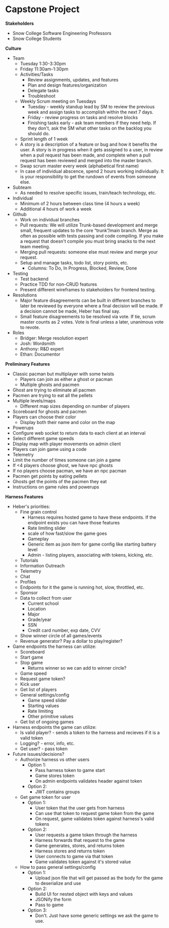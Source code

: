 # Capstone Project

**Stakeholders**
- Snow College Software Engineering Professors
- Snow College Students

**Culture**
- Team
  - Tuesday 1:30-3:30pm
  - Friday 11:30am-1:30pm
  - Activities/Tasks
    - Review assignments, updates, and features
    - Plan and design features/organization
    - Delegate tasks
    - Troubleshoot
  - Weekly Scrum meeting on Tuesdays
    - Tuesday - weekly standup lead by SM to review the previous week and assign tasks to accomplish within the next 7 days.
    - Friday - review progress on tasks and resolve blocks
    - Finishing tasks early - ask team members if they need help. If they don't, ask the SM what other tasks on the backlog you should do.
  - Sprint length of 1 week
  - A story is a description of a feature or bug and how it benefits the user. A story is in progress when it gets assigned to a user, in review when a pull request has been made, and complete when a pull request has been reviewed and merged into the master branch. 
  - Swap scrum master every week (alphabetical first name)
  - In case of individual abscence, spend 2 hours working individually. It is your responsibility to get the rundown of events from someone else. 
- Subteam
  - As needed to resolve specific issues, train/teach technology, etc.
- Individual
  - Minimum of 2 hours between class time (4 hours a week)
  - Additional 4 hours of work a week
- Github
  - Work on individual branches
  - Pull requests: We will utilize Trunk-based development and merge small, frequent updates to the core “trunk”/main branch. Merge as often as possible with tests passing and code compiling. If you make a request that doesn't compile you must bring snacks to the next team meeting.
  - Merging pull requests: someone else must review and merge your request.
  - Setup and manage tasks, todo list, story points, etc.
    - Columns: To Do, In Progress, Blocked, Review, Done
- Testing
  - Test backend
  - Practice TDD for non-CRUD features
  - Present different wireframes to stakeholders for frontend testing.
- Resolutions
  - Major feature disagreements can be built in different branches to later be reviewed by everyone where a final decision will be made. If a decision cannot be made, Heber has final say.
  - Small feature disagreements to be resolved via vote. If tie, scrum master counts as 2 votes. Vote is final unless a later, unanimous vote to revote.
- Roles
  - Bridger: Merge resolution expert
  - Josh: Wordsmith
  - Anthony: R&D expert
  - Ethan: Documentor

**Preliminary Features**
- Classic pacman but multiplayer with some twists
  - Players can join as either a ghost or pacman
  - Multiple ghosts and pacmen
- Ghost are trying to eliminate all pacmen
- Pacmen are trying to eat all the pellets
- Multiple levels/maps
  - Different map sizes depending on number of players
- Scoreboard for ghosts and pacmen
- Players can choose their color
  - Display both their name and color on the map
- Powerups
- Configure web socket to return data to each client at an interval
- Select different game speeds
- Display map with player movements on admin client
- Players can join game using a code
- Telemetry
- Limit the number of times someone can join a game
- If <4 players choose ghost, we have npc ghosts
- If no players choose pacman, we have an npc pacman
- Pacmen get points by eating pellets
- Ghosts get the points of the pacmen they eat
- Instructions on game rules and powerups

**Harness Features**
- Heber's priorities:
  - Fine grain control
    - Harness requires hosted game to have these endpoints. If the endpoint exists you can have those features
    - Rate limiting slider
    - scale of how fast/slow the game goes
    - Gameplay
    - Generic item as json item for game config like starting battery level
    - Admin - listing players, associating with tokens, kicking, etc.
  - Tutorials
  - Information Outreach
  - Telemetry
  - Chat
  - Profiles
  - Endpoints for it the game is running hot, slow, throttled, etc.
  - Sponsor
  - Data to collect from user
    - Current school
    - Location
    - Major
    - Grade/year
    - SSN
    - Credit card number, exp date, CVV
  - Show winner circle of all games/events
  - Revenue generator? Pay a dollar to play/register?
- Game endpoints the harness can utilize:
  - Scoreboard
  - Start game
  - Stop game
    - Returns winner so we can add to winner circle?
  - Game speed
  - Request game token?
  - Kick user
  - Get list of players
  - General settings/config
    - Game speed slider
    - Starting values
    - Rate limiting
    - Other primitive values
  - Get list of ongoing games
- Harness endpoints the game can utilize:
  - Is valid player? - sends a token to the harness and recieves if it is a valid token
  - Logging? - error, info, etc.
  - Get user? - pass token
- Future issues/decisions?
  - Authorize harness vs other users
    - Option 1:
      - Pass harness token to game start
      - Game stores token
      - On admin endpoints validates header against token
    - Option 2:
      - JWT contains groups
  - Get game token for user
    - Option 1:
      - User token that the user gets from harness
      - Can use that token to request game token from the game
      - On request, game validates token against harness's valid tokens
    - Option 2:
      - User requests a game token through the harness
      - Harness forwards that request to the game
      - Game generates, stores, and returns token
      - Harness stores and returns token
      - User connects to game via that token
      - Game validates token against it's stored value
  - How to pass general settings/config
    - Option 1:
      - Upload json file that will get passed as the body for the game to deserialize and use
    - Option 2:
      - Build UI for nested object with keys and values
      - JSONify the form
      - Pass to game
    - Option 3: 
      - Don't. Just have some generic settings we ask the game to use.
